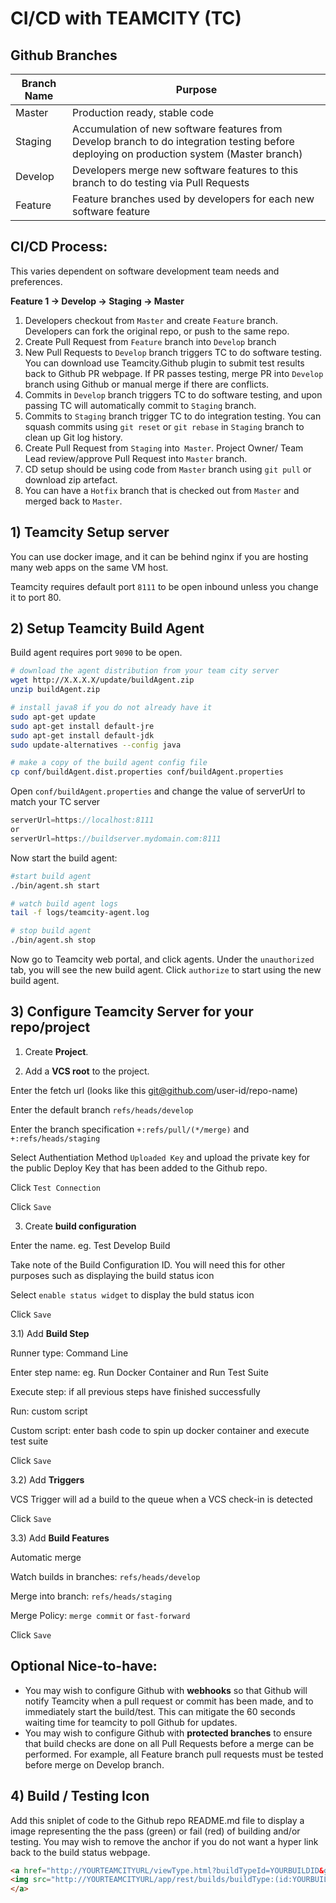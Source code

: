 # CI/CD with TEAMCITY (TC)


## Github Branches
Branch Name | Purpose
---|---
Master | Production ready, stable code
Staging | Accumulation of new software features from Develop branch to do integration testing before deploying on production system (Master branch)
Develop | Developers merge new software features to this branch to do testing via Pull Requests
Feature | Feature branches used by developers for each new software feature

## CI/CD Process:
This varies dependent on software development team needs and preferences.

**Feature 1 -> Develop -> Staging -> Master**


1) Developers checkout from `Master` and create `Feature` branch.  Developers can fork the original repo, or push to the same repo. 
2) Create Pull Request from `Feature` branch into `Develop` branch
3) New Pull Requests to `Develop` branch triggers TC to do software testing.  You can download use Teamcity.Github plugin to submit test results back to Github PR webpage.  If PR passes testing, merge PR into `Develop` branch using Github or manual merge if there are conflicts.
4) Commits in `Develop` branch triggers TC to do software testing, and upon passing TC will automatically commit to `Staging` branch.
5) Commits to `Staging` branch trigger TC to do integration testing.  You can squash commits using `git reset` or `git rebase` in `Staging` branch to clean up Git log history.
6) Create Pull Request from `Staging` into` Master`.  Project Owner/ Team Lead review/approve Pull Request into `Master` branch.
7) CD setup should be using code from `Master` branch using `git pull` or download zip artefact.
8) You can have a `Hotfix` branch that is checked out from `Master` and merged back to `Master`.



## 1) Teamcity Setup server

You can use docker image, and it can be behind nginx if you are hosting many web apps on the same VM host.

Teamcity requires default port `8111` to be open inbound unless you change it to port 80.

## 2) Setup Teamcity Build Agent


Build agent requires port `9090` to be open.

```sh
# download the agent distribution from your team city server
wget http://X.X.X.X/update/buildAgent.zip 
unzip buildAgent.zip

# install java8 if you do not already have it
sudo apt-get update
sudo apt-get install default-jre
sudo apt-get install default-jdk
sudo update-alternatives --config java

# make a copy of the build agent config file
cp conf/buildAgent.dist.properties conf/buildAgent.properties

```

Open `conf/buildAgent.properties` and change the value of serverUrl to match your TC server

```js
serverUrl=https://localhost:8111
or 
serverUrl=https://buildserver.mydomain.com:8111
```

Now start the build agent:

```sh
#start build agent
./bin/agent.sh start

# watch build agent logs
tail -f logs/teamcity-agent.log

# stop build agent
./bin/agent.sh stop
```


Now go to Teamcity web portal, and click agents.  Under the `unauthorized` tab, you will see the new build agent. Click `authorize` to start using the new build agent.


## 3) Configure Teamcity Server for your repo/project

1) Create **Project**.  


2) Add a **VCS root** to the project.  

Enter the fetch url (looks like this git@github.com/user-id/repo-name)  

Enter the default branch `refs/heads/develop`

Enter the branch specification `+:refs/pull/(*/merge)` and `+:refs/heads/staging`

Select Authentiation Method `Uploaded Key` and upload the private key for the public Deploy Key that has been added to the Github repo.

Click `Test Connection`

Click `Save`


3) Create **build configuration**

Enter the name.  eg.  Test Develop Build

Take note of the Build Configuration ID.  You will need this for other purposes such as displaying the build status icon

Select `enable status widget` to display the buld status icon

Click `Save`


3.1) Add **Build Step**

Runner type: Command Line

Enter step name: eg. Run Docker Container and Run Test Suite

Execute step: if all previous steps have finished successfully

Run: custom script

Custom script:  enter bash code to spin up docker container and execute test suite

Click `Save`

3.2) Add  **Triggers**

VCS Trigger will ad a build to the queue when a VCS check-in is detected

Click `Save`

3.3) Add **Build Features**

Automatic merge

Watch builds in branches: `refs/heads/develop`

Merge into branch: `refs/heads/staging`

Merge Policy: `merge commit` or `fast-forward`

Click `Save`


## Optional Nice-to-have:
- You may wish to configure Github with **webhooks** so that Github will notify Teamcity when a pull request or commit has been made, and to immediately start the build/test.  This can mitigate the 60 seconds waiting time for teamcity to poll Github for updates.
- You may wish to configure Github with **protected branches** to ensure that build checks are done on all Pull Requests before a merge can be performed. For example, all Feature branch pull requests must be tested before merge on Develop branch.





## 4) Build / Testing Icon
Add this sniplet of code to the Github repo README.md file to display a image representing the the pass (green) or fail (red) of building and/or testing.  You may wish to remove the anchor if you do not want a hyper link back to the build status webpage.

```html
<a href="http://YOURTEAMCITYURL/viewType.html?buildTypeId=YOURBUILDID&guest=1">
<img src="http://YOURTEAMCITYURL/app/rest/builds/buildType:(id:YOURBUILDID)/statusIcon"/>
</a>
```
